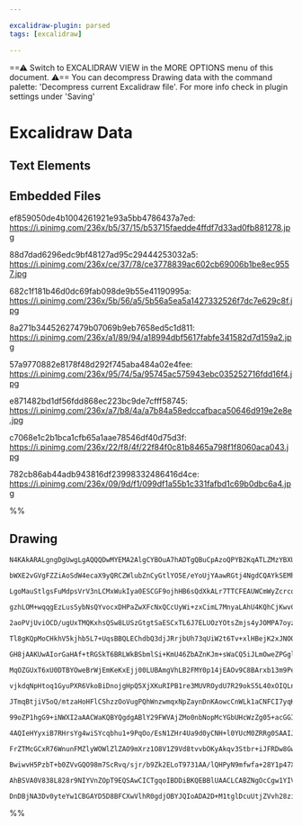 ```yaml
---

excalidraw-plugin: parsed
tags: [excalidraw]

---
```

==⚠  Switch to EXCALIDRAW VIEW in the MORE OPTIONS menu of this document. ⚠== You can decompress Drawing data with the command palette: 'Decompress current Excalidraw file'. For more info check in plugin settings under 'Saving'


# Excalidraw Data

## Text Elements
## Embedded Files
ef859050de4b1004261921e93a5bb4786437a7ed: https://i.pinimg.com/236x/b5/37/15/b53715faedde4ffdf7d33ad0fb881278.jpg

88d7dad6296edc9bf48127ad95c29444253032a5: https://i.pinimg.com/236x/ce/37/78/ce3778839ac602cb69006b1be8ec9557.jpg

682c1f181b46d0dc69fab098de9b55e41190995a: https://i.pinimg.com/236x/5b/56/a5/5b56a5ea5a1427332526f7dc7e629c8f.jpg

8a271b34452627479b07069b9eb7658ed5c1d811: https://i.pinimg.com/236x/a1/89/94/a18994dbf5617fabfe341582d7d159a2.jpg

57a9770882e8178f48d292f745aba484a02e4fee: https://i.pinimg.com/236x/95/74/5a/95745ac575943ebc035252716fdd16f4.jpg

e871482bd1df56fdd868ec223bc9de7cfff58745: https://i.pinimg.com/236x/a7/b8/4a/a7b84a58edccafbaca50646d919e2e8e.jpg

c7068e1c2b1bca1cfb65a1aae78546df40d75d3f: https://i.pinimg.com/236x/22/f8/4f/22f84f0c81b8465a798f1f8060aca043.jpg

782cb86ab44adb943816df23998332486416d4ce: https://i.pinimg.com/236x/09/9d/f1/099df1a55b1c331fafbd1c69b0dbc6a4.jpg

%%
## Drawing
```compressed-json
N4KAkARALgngDgUwgLgAQQQDwMYEMA2AlgCYBOuA7hADTgQBuCpAzoQPYB2KqATLZMzYBXUtiRoIACyhQ4zZAHoFAc0JRJQgEYA6bGwC2CgF7N6hbEcK4OCtptbErHALRY8RMpWdx8Q1TdIEfARcZgRmBShcZQUebQBGAAYEmjoghH0EDihmbgBtcDBQMBKIEm4IACUALQBOAEkAYQAhABFSVJLIWEQKwn1opH5SzG5nAGZ4gA5hyBgxgBYANgB2

bWXE2vGVgFZZiAoSdW4ecaX9yQRCZWlubZnCyGtlYO5E/eYoUjYAawRGtj4NgdCQAYkSEMhnVKmlw2B+ym+Qg4xABQJB6C+1mYcFwgWy0MgADNCPh8ABlWCvCSSOEaQKEiCfb5/ADqR0k3HiHy+vwQlJg1PQgg8jKRNw44VyaG5jwgbFx2DU8xlEP2SJRkuY0tQHCEZI+CAQxBOCx4Kz4csYLHYXDQPCm5ytTFYnAAcpwxNwFvEeBD4gG9nKhHBi

LgoMauStlgsFuMdpsVrV3nLCMxWukIya0ESCGF9ojhHB6sQdXkALr7TTCFEAUWCmWyZcrcqIHB+3D1BtbbHhkZzeYQ+xJwRLFQQRKmO2TCeICAWmiSiTNS3itR48QQW1wO00mgWK0dcZWuBWkY+7nEqAKXTAstv8UeLa6ZRRWAquESjKJ5EyY7QXb4Dy4ZCDqECICihAcMojLYN8cCdvq+CFAAvsMxSlOUEiWAAYksACaTSjPsPRXmUAzKEMcqjG

gzhLOM+wqqgEzLusSybNsQYvocxDHPaZwXFcNxQCcUyWi+zxCimL7MnyaLAhU4KQhCjKwvChbIqigIKRIWIcDieJZCJw6khSVJkbS2D0lRMm8myHJcjyLL8uZFQiuU6rCBKUqOXKCpwsqXJqnKGrEFqOqAYa/aoCs8Rxvs1qunavAMc6Nrup6V4LIkvoHhx+whmGWZRjGcYLMm2XSZh6aZtFub4PmcoacWpb5M+MI1sQ9YZEZzb7G2HYAUh/W9n8

2aoPVjUviOCD/ugUxTMQKxhsQSw8LUSzGtgtSaESCxTL6J7ELUOzYOtsZmjs4yJOMPA7oyzCXvkjx3rMd5PvsUFzjR6C4PE36/rN42RXKnwgWBEGONBsHwYhZKoehqbjRAADSOELAA8sQOw/B0JHwGR/SDIyP3OL6XGlExdHjAsbEcbs+w8XxKVOi+lzXLcaCTKzpSSVeVUCHZ/zaRiEBKcpqlwgioXyaLekGfixlyiOZmChZdIiDZpSyfZvGcjK

Tl8gKQpMoCHkhV5kjhb5L7+UqsBBQLEChdbQ3djJRrjbUh73qUiW2t6Tv+xlHBejK2xJNOOzxBTkCFeG0XxNGSyxjTG1+isn01cExUDg1Q5NUiLV9XK1aad1jY5G1/VQYNurDT2fbjZNBfTaSQMVEsYnYPERLTPE+5LMQiTENgSy1LmmibItW6aDsOzzgGya1CduAPU9aA3l0vslI+XTtZAX3vhIuA8ADuB/sDDe2eDFSQ1BMH7HBCpw8hJRoYUG

GH8jAAKUwAIorGaHAf+tRGSkT6BRLWkBSbmlSi+KmU46ZbAZnKJm+sWaCQ5iJLmOweZPGglJQ2fxZaKWUipKsUsNIolIbpcg+lcSK2/KZY26srKawekLdkesbbayFqwtyZsTSeT8FbHyBs/KKkCqqJ2LtxH13dtrT23ADr7VjgwF0Ac0ApwSpokOYdUBrh9EeRI04CqhgTuNJOpV4wBimNlLOGYc51UHAWIuJYS4vjLnWBsvVq6tlrq/EaTduAtx

MqOZGUxT6xU0DTBYOweBrWjEmKeKxEjj00LUBAmgVhLB2FMY0p14jEAOv9C8BArxb13m9PeJQD6vm+h+cY59L5BNBlEKAoE75ZCho/OUz8EJuzfmAD+JQv5lGRv/AAVrUfAOEKD1DxnKCBEgiaURJlyOKjExjsTiBtem6j0EnAEnKdmwlRKZzlHzN4xDhbojIeQyW6kZYiwqPLRhRlmFkgETSDWDJbncOZjvJk/DXISHcsIi2ojXaGP2HbaRhjgo

vjkdqNpHtoq1GyuPXR6VkoBiDnojgHpQ5XjXKuRIPB1re3MUVROydU7R29okS5L40xOIQLnCarjC5Fg8f4rxnUK5+M3vUgaaLShAhCXnKapQZpzQgDsE83s0kLR4AgA6h49qLXWjwIk0Ydi4FhPtBYn41ULCJEadeFTnoPhqR9VMb4foQFwAsFpHchnAU6RDHpD8YYvyGQjT+SM+iVGwFAAA4sCAAauAgmkDib7B+vEbFcoqbk2QZxRmDl+L4KkE

JTmqBtjiV5oQ/mtzaHoHFlCShzzOoVugPQhWnzwmqxNpZaynDnKAowcCnWLk1aCNFCI7yqKJG2ykQ7GRIjNTyJBui8ax4dFpSStwPBOKkrEoMdMdOsUlgppfPHTl1iU5xgSexaMjjarN25S+ZqfKRVVkFb4ps/KJWBI9Y3MaoSb2yvbvK9VsV9o8E0MQYpRI8FEmICUruCAzqnE0NtOcKxsBElQ/k/VVqhRVNei9WpYB6lHydfdYcgM5pzr4bfCQ

99oZP1hgG9+iNWXI2aAACWaKQBYQgdgABlY29FWVAjZMo0nbNopMcYGbUHcWzZg05+acGGIWvsa5aAnZ9vrVWihpcqEvPuXQ7EHyCQtp+egdtHCAUyd7aCgd4KhFiktjC4F8LJ2ItkZ1GF5GBDKPDrFeBftCV3BZf53Fm7SU8Gyn6CEtRgWHrpTYq60ZTiXucde/ObjeWtQfaXJ9PUX1ZZfGKj9BXRouLS8rP9yNsBpJg/EM6i4EN/RQ5oPJf1cC

4AQIeHYyxiB7RHrsYg4wiSYcqbhu1+9PqOo/EsN1ZHr4Ua9d0yCNH+l0YUcM0ZRRg0SAAIJsHiFAHg9A2N8cJoJxNYx1qieYrUbQfpVgQg3NMFO2w/OQCOcJm7K8vvfe+0FyAZyC2nBu+VGOPAuunAtFMKTJaXhlvac5DT5Cvw1ulnW15+mGGGSM+V75YLTN/OgSCrtlnbkmdNkOqFI6dROYnUxJc06wqzrm156K8ZlzFsgMHZK4wHgvi56Frkuy

FrZTMcGCxR76WnunFMZlyWOWlZlZAO9mXrz1O8V1Z9Vd8tvvbOKyAkqv3Stbr+iJFRDw8GwJoR0hrYy4GIJkuMB0h5EiB7UKY4xbr7RTsm4gCwvTlKw6N3D9rWWTZPisGbV9FGC0o+gajfSXwDNfqhcAz5nVwDgJSBO3AMLQEuJkCoRBznDAYIQBAFBmg6bR3pytqG69DZL9gEQit6gRn0JSBH6PK2bh71rCATfSAt7b5X2tml63vKx0rUoA+h8Z

BwiwvH5PzbT+b0ZVvGQO98m7ScRvq/sjr/b9Zk2ELoT9731AA/lQHPyN9mfwfa+28Y1p47Xf9/99t5wpwKAOEL6kiYhTO/WffQT/bIckQgIwK8P0V/IAgAFSwCgG2yL2SggGCCJCn0gBnwfw3yiFIAQMHzYAoEuDt3FUAKwP0FrBRG23wMIJCGRjxG+CoGgLIKoIYJgLjQkFClP0em+DJAAA1vRocmRn4yR8JuBDwphtArpkw1oACjA2ADAc8rQC

AhBSVA0V838L828r9NIYVnZOpT9EQSAwCICTgqoIBDDiBKQEBBlUAACLCABZNgOcCgw1YIVLGVcw0gEgCtcZZoQEZGUgZQWEAACg3Ezl4CTmoAiPCOSB2AAEpGRKgEBlB9Q8QKhAiQjTh3gUpsisiojYiEi1CMDz9N8/gn8oBbQIo5sIAfwL4EAki3wvDoY0BxkshXDoovgVCn4iAbDOjjdIAOA6juA+i4UhAoA2wrw+iij5RNAplYMchyRBi4BH

DnDBjNA3Dv0yteYw1CBGAYD5D8BFCXwVlhR0gdjOBYJQIoADA2D+M1tglDcuUtjZVvh28ziKiLijd+pQgECdi9iDjk935wBRkaj24dRgAUIQAUIgA===
```
%%